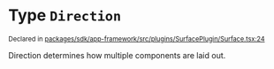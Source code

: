 # Type `Direction`
<sub>Declared in [packages/sdk/app-framework/src/plugins/SurfacePlugin/Surface.tsx:24](https://github.com/dxos/dxos/blob/516b7546a/packages/sdk/app-framework/src/plugins/SurfacePlugin/Surface.tsx#L24)</sub>


Direction determines how multiple components are laid out.



